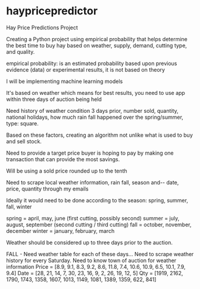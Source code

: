 # haypricepredictor
Hay Price Predictions Project

Creating a Python project using empirical probability that helps determine the best time to buy hay based on weather, supply, 
demand, cutting type, and quality.

empirical probability: is an estimated probability based upon previous evidence (data) or experimental results, 
it is not based on theory

I will be implementing machine learning models

It's based on weather which means for best results, you need to use app within three days of auction being held

Need history of weather condition 3 days prior, number sold, quantity, national holidays, how much rain fall happened
over the spring/summer, type: square.

Based on these factors, creating an algorithm not unlike what is used to buy and sell stock.

Need to provide a target price buyer is hoping to pay by making one transaction that can provide the most savings.

Will be using a sold price rounded up to the tenth

Need to scrape local weather information, rain fall, season and-- date, price, quantity through my emails 

Ideally it would need to be done according to the season: spring, summer, fall, winter

spring = april, may, june (first cutting, possibly second)
summer = july, august, september (second cutting / third cutting)
fall = october, november, december
winter = january, february, march

Weather should be considered up to three days prior to the auction.

FALL - Need weather table for each of these days... Need to scrape weather history for every Saturday. Need to know 
town of auction for weather information
Price = [8.9, 9.1, 8.3, 9.2, 8.6, 11.8, 7.4, 10.6, 10.9, 6.5, 10.1, 7.9, 9.4] 
Date = [28, 21, 14, 7, 30, 23, 16, 9, 2, 26, 19, 12, 5]
Qty = [1919, 2162, 1790, 1743, 1358, 1607, 1013, 1149, 1081, 1389, 1359, 622, 841]
